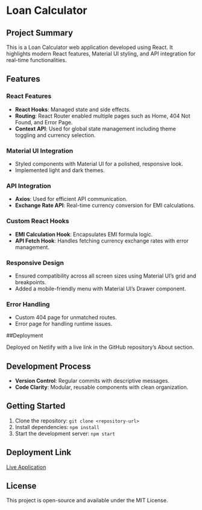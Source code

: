 # Loan Calculator

## Project Summary

This is a Loan Calculator web application developed using React. It highlights modern React features, Material UI styling, and API integration for real-time functionalities.

## Features

### React Features

* **React Hooks**: Managed state and side effects.
* **Routing**: React Router enabled multiple pages such as Home, 404 Not Found, and Error Page.
* **Context API**: Used for global state management including theme toggling and currency selection.

### Material UI Integration

* Styled components with Material UI for a polished, responsive look.
* Implemented light and dark themes.

### API Integration

* **Axios**: Used for efficient API communication.
* **Exchange Rate API**: Real-time currency conversion for EMI calculations.

### Custom React Hooks

* **EMI Calculation Hook**: Encapsulates EMI formula logic.
* **API Fetch Hook**: Handles fetching currency exchange rates with error management.

### Responsive Design

* Ensured compatibility across all screen sizes using Material UI’s grid and breakpoints.
* Added a mobile-friendly menu with Material UI’s Drawer component.

### Error Handling

* Custom 404 page for unmatched routes.
* Error page for handling runtime issues.


##Deployment

Deployed on Netlify with a live link in the GitHub repository’s About section.


## Development Process

* **Version Control**: Regular commits with descriptive messages.
* **Code Clarity**: Modular, reusable components with clean organization.

## Getting Started

1. Clone the repository: `git clone <repository-url>`
2. Install dependencies: `npm install`
3. Start the development server: `npm start`

## Deployment Link

[Live Application](https://681a01d3b3f4d80008446659--fluffy-panda-f48df3.netlify.app/)

## License

This project is open-source and available under the MIT License.
